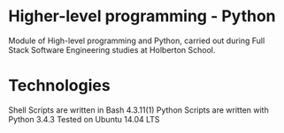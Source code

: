 # Higher-level programming - Python

Module of High-level programming and Python, carried out during Full Stack Software Engineering studies at Holberton School.

# Technologies
Shell Scripts are written in Bash 4.3.11(1)
Python Scripts are written with Python 3.4.3
Tested on Ubuntu 14.04 LTS

